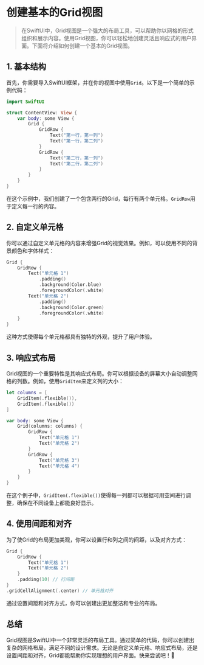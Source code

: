 ﻿# 创建基本的Grid视图

> 在SwiftUI中，Grid视图是一个强大的布局工具，可以帮助你以网格的形式组织和展示内容。使用Grid视图，你可以轻松地创建灵活且响应式的用户界面。下面将介绍如何创建一个基本的Grid视图。

## 1. 基本结构

首先，你需要导入SwiftUI框架，并在你的视图中使用`Grid`。以下是一个简单的示例代码：

```swift
import SwiftUI

struct ContentView: View {
    var body: some View {
        Grid {
            GridRow {
                Text("第一行，第一列")
                Text("第一行，第二列")
            }
            GridRow {
                Text("第二行，第一列")
                Text("第二行，第二列")
            }
        }
    }
}
```

在这个示例中，我们创建了一个包含两行的Grid，每行有两个单元格。`GridRow`用于定义每一行的内容。

## 2. 自定义单元格

你可以通过自定义单元格的内容来增强Grid的视觉效果。例如，可以使用不同的背景颜色和字体样式：

```swift
Grid {
    GridRow {
        Text("单元格 1")
            .padding()
            .background(Color.blue)
            .foregroundColor(.white)
        Text("单元格 2")
            .padding()
            .background(Color.green)
            .foregroundColor(.white)
    }
}
```

这种方式使得每个单元格都具有独特的外观，提升了用户体验。

## 3. 响应式布局

Grid视图的一个重要特性是其响应式布局。你可以根据设备的屏幕大小自动调整网格的列数。例如，使用`GridItem`来定义列的大小：

```swift
let columns = [
    GridItem(.flexible()),
    GridItem(.flexible())
]

var body: some View {
    Grid(columns: columns) {
        GridRow {
            Text("单元格 1")
            Text("单元格 2")
        }
        GridRow {
            Text("单元格 3")
            Text("单元格 4")
        }
    }
}
```

在这个例子中，`GridItem(.flexible())`使得每一列都可以根据可用空间进行调整，确保在不同设备上都能良好显示。

## 4. 使用间距和对齐

为了使Grid的布局更加美观，你可以设置行和列之间的间距，以及对齐方式：

```swift
Grid {
    GridRow {
        Text("单元格 1")
        Text("单元格 2")
    }
    .padding(10) // 行间距
}
.gridCellAlignment(.center) // 单元格对齐
```

通过设置间距和对齐方式，你可以创建出更加整洁和专业的布局。

## 总结

Grid视图是SwiftUI中一个非常灵活的布局工具。通过简单的代码，你可以创建出复杂的网格布局，满足不同的设计需求。无论是自定义单元格、响应式布局，还是设置间距和对齐，Grid都能帮助你实现理想的用户界面。快来尝试吧！🎉


